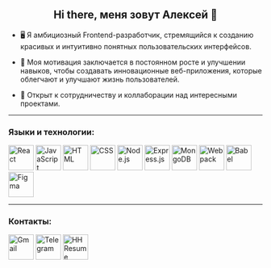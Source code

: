 <div align="center">
  <h2>Hi there, меня зовут Алексей 👋</h2>
</div>


* 🖥️ Я амбициозный Frontend-разработчик, стремящийся к созданию красивых и интуитивно понятных пользовательских интерфейсов.

* 🌟 Моя мотивация заключается в постоянном росте и улучшении навыков, чтобы создавать инновационные веб-приложения, которые облегчают и улучшают жизнь пользователей.

* 🤝 Открыт к сотрудничеству и коллаборации над интересными проектами.


---

### Языки и технологии:

<a href="https://reactjs.org/"><img src="https://cdn.jsdelivr.net/gh/devicons/devicon/icons/react/react-original.svg" alt="React" width="50" height="50"></a>
<a href="https://developer.mozilla.org/en-US/docs/Web/JavaScript"><img src="https://cdn.jsdelivr.net/gh/devicons/devicon/icons/javascript/javascript-original.svg" alt="JavaScript" width="50" height="50"></a>
<a href="https://developer.mozilla.org/en-US/docs/Web/HTML"><img src="https://cdn.jsdelivr.net/gh/devicons/devicon/icons/html5/html5-original.svg" alt="HTML" width="50" height="50"></a>
<a href="https://developer.mozilla.org/en-US/docs/Web/CSS"><img src="https://cdn.jsdelivr.net/gh/devicons/devicon/icons/css3/css3-original.svg" alt="CSS" width="50" height="50"></a>
<a href="https://nodejs.org/"><img src="https://cdn.jsdelivr.net/gh/devicons/devicon/icons/nodejs/nodejs-original.svg" alt="Node.js" width="50" height="50"></a>
<a href="https://expressjs.com/"><img src="https://cdn.jsdelivr.net/gh/devicons/devicon/icons/express/express-original.svg" alt="Express.js" width="50" height="50"></a>
<a href="https://www.mongodb.com/"><img src="https://cdn.jsdelivr.net/gh/devicons/devicon/icons/mongodb/mongodb-original.svg" alt="MongoDB" width="50" height="50"></a>
<a href="https://webpack.js.org/"><img src="https://cdn.jsdelivr.net/gh/devicons/devicon/icons/webpack/webpack-original.svg" alt="Webpack" width="50" height="50"></a>
<a href="https://babeljs.io/"><img src="https://cdn.jsdelivr.net/gh/devicons/devicon/icons/babel/babel-original.svg" alt="Babel" width="50" height="50"></a>
<a href="https://www.figma.com/"><img src="https://cdn.jsdelivr.net/gh/devicons/devicon/icons/figma/figma-original.svg" alt="Figma" width="50" height="50"></a>

---

### Контакты:

<a href="mailto:genossek@gmail.com"><img src="https://cdn.jsdelivr.net/gh/devicons/devicon/icons/google/google-original.svg" alt="Gmail" width="50" height="50"></a>
<a href="https://t.me/GenosseK"><img src="https://upload.wikimedia.org/wikipedia/commons/8/82/Telegram_logo.svg" alt="Telegram" width="50" height="50"></a>
<a href="https://tyumen.hh.ru/resume/368d2d60ff0d0a70100039ed1f697750785152"><img src="https://tech.hh.ru/api/logos/min-hh-red.png" alt="HH Resume" width="50" height="50"></a>
